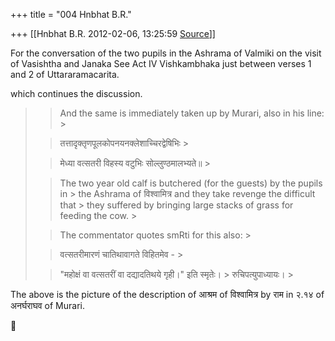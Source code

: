 +++
title = "004 Hnbhat B.R."

+++
[[Hnbhat B.R.	2012-02-06, 13:25:59 [Source](https://groups.google.com/g/bvparishat/c/bGxE4ZjKQYo)]]



For the conversation of the two pupils in the Ashrama of Valmiki on the visit of Vasishtha and Janaka See Act IV Vishkambhaka just between verses 1 and 2 of Uttararamacarita.  
  
which continues the discussion.  
  

> 
> > 
> > And the same is immediately taken up by Murari, also in his line: >
> 
> > 
> >   
> > 
> > 
> > तत्तादृक्तृणपूलकोपनयनक्लेशाच्चिरद्वेषिभिः >
> 
> > 
> > मेध्या वत्सतरी विहस्य वटुभिः सोल्लुण्ठमालभ्यते॥ >
> 
> > 
> >   
> > 
> > 
> > The two year old calf is butchered (for the guests) by the pupils in > the Ashrama of विश्वामित्र and they take revenge the difficult that > they suffered by bringing large stacks of grass for feeding the cow. >
> 
> > 
> >   
> > 
> > 
> > The commentator quotes smRti for this also: >
> 
> > 
> >   
> > 
> > 
> > वत्सतरीमारणं चातिथावागते विहितमेव - >
> 
> > 
> > "महोक्षं वा वत्सतरीं वा दद्यादतिथये गृही।" इति स्मृतेः। > रुचिपत्युपाध्यायः। >
> 
> > 
> >   
> > 
> > 

  

The above is the picture of the description of आश्रम of विश्वामित्र by
राम in २.१४ of अनर्घराघव of Murari. 



